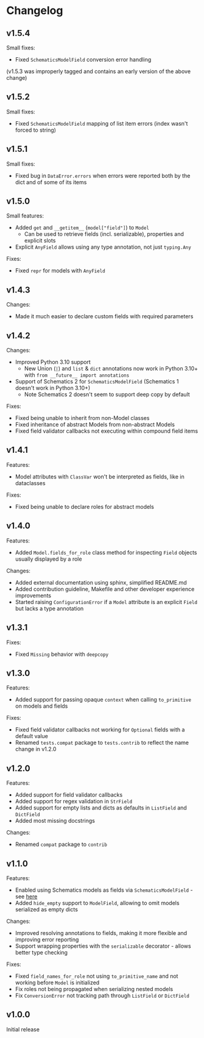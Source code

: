 # Changelog

## v1.5.4
Small fixes:
* Fixed `SchematicsModelField` conversion error handling

(v1.5.3 was improperly tagged and contains an early version of the above change)

## v1.5.2
Small fixes:
* Fixed `SchematicsModelField` mapping of list item errors (index wasn't forced to string)

## v1.5.1
Small fixes:
* Fixed bug in `DataError.errors` when errors were reported both by the dict and of some of its items

## v1.5.0
Small features:
* Added `get` and `__getitem__` (`model["field"]`) to `Model`
  * Can be used to retrieve fields (incl. serializable), properties and explicit slots
* Explicit `AnyField` allows using any type annotation, not just `typing.Any`

Fixes:
* Fixed `repr` for models with `AnyField`

## v1.4.3
Changes:
* Made it much easier to declare custom fields with required parameters

## v1.4.2
Changes:
* Improved Python 3.10 support 
  * New Union (`|`) and `list` & `dict` annotations now work in Python 3.10+ with `from __future__ import annotations`
* Support of Schematics 2 for `SchematicsModelField` (Schematics 1 doesn't work in Python 3.10+)
  * Note Schematics 2 doesn't seem to support deep copy by default

Fixes:
* Fixed being unable to inherit from non-Model classes
* Fixed inheritance of abstract Models from non-abstract Models
* Fixed field validator callbacks not executing within compound field items

## v1.4.1
Features:
* Model attributes with `ClassVar` won't be interpreted as fields, like in dataclasses

Fixes:
* Fixed being unable to declare roles for abstract models

## v1.4.0
Features:
* Added `Model.fields_for_role` class method for inspecting `Field` objects usually displayed by a role

Changes:
* Added external documentation using sphinx, simplified README.md
* Added contribution guideline, Makefile and other developer experience improvements
* Started raising `ConfigurationError` if a `Model` attribute is an explicit `Field` but lacks a type annotation

## v1.3.1
Fixes:
* Fixed `Missing` behavior with `deepcopy`

## v1.3.0
Features:
* Added support for passing opaque `context` when calling `to_primitive` on models and fields

Fixes:
* Fixed field validator callbacks not working for `Optional` fields with a default value
* Renamed `tests.compat` package to `tests.contrib` to reflect the name change in v1.2.0

## v1.2.0
Features:
* Added support for field validator callbacks
* Added support for regex validation in `StrField`
* Added support for empty lists and dicts as defaults in `ListField` and `DictField`
* Added most missing docstrings

Changes:
* Renamed `compat` package to `contrib`

## v1.1.0
Features:
* Enabled using Schematics models as fields via `SchematicsModelField` - see
  [here](https://github.com/petee-d/stereotype/tree/master/stereotype/contrib#schematics)
* Added `hide_empty` support to `ModelField`, allowing to omit models serialized as empty dicts

Changes:
* Improved resolving annotations to fields, making it more flexible and improving error reporting
* Support wrapping properties with the `serializable` decorator - allows better type checking

Fixes:
* Fixed `field_names_for_role` not using `to_primitive_name` and not working before `Model` is initialized
* Fix roles not being propagated when serializing nested models
* Fix `ConversionError` not tracking path through `ListField` or `DictField`

## v1.0.0
Initial release
